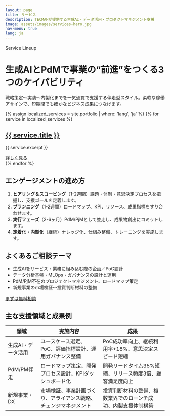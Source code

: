 ```yaml
---
layout: page
title: サービス
description: TECMAHが提供する生成AI・データ活用・プロダクトマネジメント支援
image: assets/images/services-hero.jpg
nav-menu: true
lang: ja
---
```


<div class="container my-5">
  <div class="row justify-content-center mb-5">
    <div class="col-lg-10">
      <span class="badge-soft">Service Lineup</span>
      <h1 class="section-heading mt-3">生成AIとPdMで事業の“前進”をつくる3つのケイパビリティ</h1>
      <p class="lead">戦略策定〜実装〜内製化までを一気通貫で支援する伴走型スタイル。柔軟な稼働アサインで、短期間でも確かなビジネス成果につなげます。</p>
    </div>
  </div>

  <div class="row g-4 mb-6">
    {% assign localized_services = site.portfolio | where: 'lang', 'ja' %}
    {% for service in localized_services %}
      <div class="col-md-4">
        <div class="service service-summary h-100">
          <div class="service-content">
            <h2 class="service-title"><a href="{{ service.permalink | relative_url }}">{{ service.title }}</a></h2>
            <p>{{ service.excerpt }}</p>
            <a class="button button-primary mt-3" href="{{ service.permalink | relative_url }}">詳しく見る</a>
          </div>
        </div>
      </div>
    {% endfor %}
  </div>

  <div class="row g-4 align-items-stretch mb-6">
    <div class="col-lg-6">
      <div class="contact-card h-100">
        <h2 class="section-heading">エンゲージメントの進め方</h2>
        <ol class="mt-3">
          <li><strong>ヒアリング＆スコーピング</strong>（1-2週間）課題・体制・意思決定プロセスを把握し、支援ゴールを定義します。</li>
          <li><strong>プランニング</strong>（1-2週間）ロードマップ、KPI、リソース、成果指標をすり合わせます。</li>
          <li><strong>実行フェーズ</strong>（2-6ヶ月）PdM/PjMとして並走し、成果物創出にコミットします。</li>
          <li><strong>定着化・内製化</strong>（継続）ナレッジ化、仕組み整備、トレーニングを実施します。</li>
        </ol>
      </div>
    </div>
    <div class="col-lg-6">
      <div class="contact-card h-100">
        <h2 class="section-heading">よくあるご相談テーマ</h2>
        <ul class="mt-3">
          <li>生成AIをサービス・業務に組み込む際の企画／PoC設計</li>
          <li>データ分析基盤・MLOps・ガバナンスの設計と運用</li>
          <li>PdM/PjM不在のプロジェクトマネジメント、ロードマップ策定</li>
          <li>新規事業の市場検証〜投資判断材料の整備</li>
        </ul>
        <a class="button button-primary mt-3" href="/contact/">まずは無料相談</a>
      </div>
    </div>
  </div>

  <div class="table-wrapper">
    <h2 class="section-heading mb-3">主な支援領域と成果例</h2>
    <table class="table">
      <thead>
        <tr>
          <th scope="col">領域</th>
          <th scope="col">実施内容</th>
          <th scope="col">成果</th>
        </tr>
      </thead>
      <tbody>
        <tr>
          <td>生成AI・データ活用</td>
          <td>ユースケース選定、PoC、評価指標設計、運用ガバナンス整備</td>
          <td>PoC成功率向上、継続利用率+18%、意思決定スピード短縮</td>
        </tr>
        <tr>
          <td>PdM/PM伴走</td>
          <td>ロードマップ策定、開発プロセス設計、KPIダッシュボード化</td>
          <td>開発リードタイム35%短縮、リリース頻度3倍、顧客満足度向上</td>
        </tr>
        <tr>
          <td>新規事業・DX</td>
          <td>市場検証、事業計画づくり、アライアンス戦略、チェンジマネジメント</td>
          <td>投資判断材料の整備、複数業界でのローンチ成功、内製支援体制構築</td>
        </tr>
      </tbody>
    </table>
  </div>
</div>
